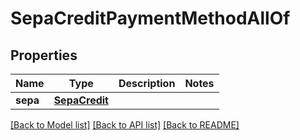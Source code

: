 # SepaCreditPaymentMethodAllOf

## Properties
Name | Type | Description | Notes
------------ | ------------- | ------------- | -------------
**sepa** | [**SepaCredit**](SepaCredit.md) |  | 

[[Back to Model list]](../README.md#documentation-for-models) [[Back to API list]](../README.md#documentation-for-api-endpoints) [[Back to README]](../README.md)


